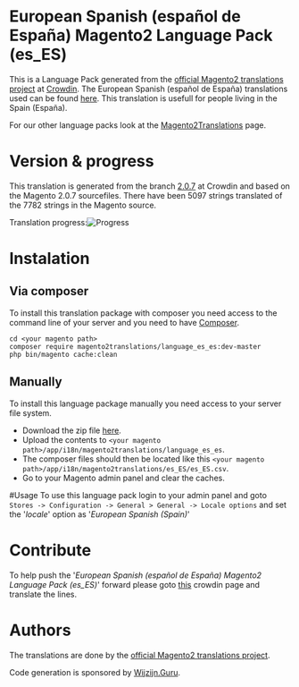 # European Spanish (español de España) Magento2 Language Pack (es_ES)
This is a Language Pack generated from the [official Magento2 translations project](https://crowdin.com/project/magento-2) at [Crowdin](https://crowdin.com).
The European Spanish (español de España) translations used can be found [here](https://crowdin.com/project/magento-2/es-ES).
This translation is usefull for people living in the Spain (España).

For our other language packs look at the [Magento2Translations](http://magento2translations.github.io/) page.

# Version & progress
This translation is generated from the branch [2.0.7](https://crowdin.com/project/magento-2/es-ES#/2.0.7) at Crowdin and based on the Magento 2.0.7 sourcefiles.
There have been  5097 strings translated of the 7782 strings in the Magento source.

Translation progress:![Progress](http://progressed.io/bar/65)

# Instalation
## Via composer
To install this translation package with composer you need access to the command line of your server and you need to have [Composer](https://getcomposer.org).
```
cd <your magento path>
composer require magento2translations/language_es_es:dev-master
php bin/magento cache:clean
```
## Manually
To install this language package manually you need access to your server file system.
* Download the zip file [here](https://github.com/Magento2Translations/language_es_es/archive/master.zip).
* Upload the contents to `<your magento path>/app/i18n/magento2translations/language_es_es`.
* The composer files should then be located like this `<your magento path>/app/i18n/magento2translations/es_ES/es_ES.csv`.
* Go to your Magento admin panel and clear the caches.

#Usage
To use this language pack login to your admin panel and goto `Stores -> Configuration -> General > General -> Locale options` and set the '*locale*' option as '*European Spanish (Spain)*'

# Contribute
To help push the '*European Spanish (español de España) Magento2 Language Pack (es_ES)*' forward please goto [this](https://crowdin.com/project/magento-2/es-ES) crowdin page and translate the lines.

# Authors
The translations are done by the [official Magento2 translations project](https://crowdin.com/project/magento-2).

Code generation is sponsored by [Wijzijn.Guru](http://www.wijzijn.guru/).